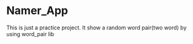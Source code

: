 # Namer_App

This is just a practice project.
It show a random word pair(two word) by using word_pair lib
